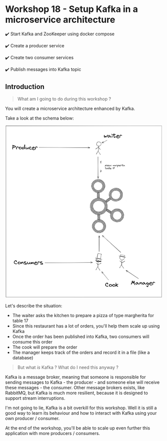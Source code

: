 # Workshop 18 - Setup Kafka in a microservice architecture

:heavy_check_mark: Start Kafka and ZooKeeper using docker compose

:heavy_check_mark: Create a producer service

:heavy_check_mark: Create two consumer services

:heavy_check_mark: Publish messages into Kafka topic

## Introduction

> What am I going to do during this workshop ?

You will create a microservice architecture enhanced by Kafka.

Take a look at the schema below:

![](../../.github/assets/software/kafka/architecture.png)

Let's describe the situation:
- The waiter asks the kitchen to prepare a pizza of type margherita for table 17
- Since this restaurant has a lot of orders, you'll help them scale up using Kafka
- Once the order has been published into Kafka, two consumers will consume this order
- The cook will prepare the order
- The manager keeps track of the orders and record it in a file (like a database)

> But what *is* Kafka ? What do I need this anyway ?

Kafka is a message broker, meaning that someone is responsible for sending messages to Kafka - the producer - and someone else will receive these messages - the consumer.
Other message brokers exists, like RabbitMQ, but Kafka is much more resilient, because it is designed to support stream interruptions.

I'm not going to lie, Kafka is a bit overkill for this workshop.
Well it is still a good way to learn its behaviour and how to interact with Kafka using your own producer / consumer.

At the end of the workshop, you'll be able to scale up even further this application with more producers / consumers.

